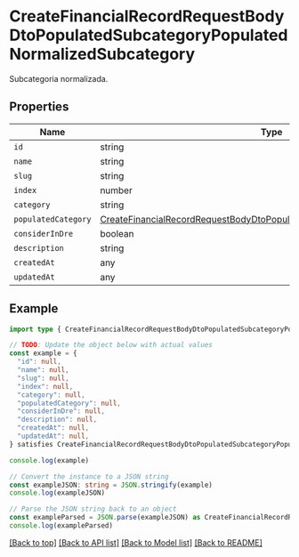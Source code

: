 
# CreateFinancialRecordRequestBodyDtoPopulatedSubcategoryPopulatedNormalizedSubcategory

Subcategoria normalizada.

## Properties

Name | Type
------------ | -------------
`id` | string
`name` | string
`slug` | string
`index` | number
`category` | string
`populatedCategory` | [CreateFinancialRecordRequestBodyDtoPopulatedSubcategoryPopulatedCategory](CreateFinancialRecordRequestBodyDtoPopulatedSubcategoryPopulatedCategory.md)
`considerInDre` | boolean
`description` | string
`createdAt` | any
`updatedAt` | any

## Example

```typescript
import type { CreateFinancialRecordRequestBodyDtoPopulatedSubcategoryPopulatedNormalizedSubcategory } from '@usesofia/pegasus-core-api-sdk'

// TODO: Update the object below with actual values
const example = {
  "id": null,
  "name": null,
  "slug": null,
  "index": null,
  "category": null,
  "populatedCategory": null,
  "considerInDre": null,
  "description": null,
  "createdAt": null,
  "updatedAt": null,
} satisfies CreateFinancialRecordRequestBodyDtoPopulatedSubcategoryPopulatedNormalizedSubcategory

console.log(example)

// Convert the instance to a JSON string
const exampleJSON: string = JSON.stringify(example)
console.log(exampleJSON)

// Parse the JSON string back to an object
const exampleParsed = JSON.parse(exampleJSON) as CreateFinancialRecordRequestBodyDtoPopulatedSubcategoryPopulatedNormalizedSubcategory
console.log(exampleParsed)
```

[[Back to top]](#) [[Back to API list]](../README.md#api-endpoints) [[Back to Model list]](../README.md#models) [[Back to README]](../README.md)


